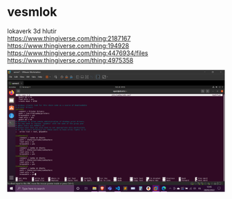 # vesmlok
lokaverk
3d hlutir <br>
https://www.thingiverse.com/thing:2187167<br>
https://www.thingiverse.com/thing:194928<br>
https://www.thingiverse.com/thing:4476934/files<br>
https://www.thingiverse.com/thing:4975358<br>

![mind](https://github.com/gitmaus1/kestlok/blob/main/Screenshots/Screenshot%20(1).png)
